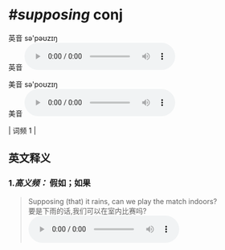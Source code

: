 # ***\#supposing*** conj
英音 sə'pəʊzɪŋ  
英音
<audio src="./media/supposing-B.aac" controls="controls"></audio>

美音 sə'poʊzɪŋ  
美音
<audio src="./media/supposing.aac" controls="controls"></audio>



| 词频 1 |  

英文释义
---
### 1.*高义频：* **假如；如果**  

 > Supposing (that) it rains, can we play the match indoors?   
 > 要是下雨的话,我们可以在室内比赛吗?    
<audio src="./media/supposing-1.aac" controls="controls"></audio>


